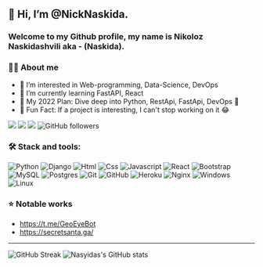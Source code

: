 ## 👋 Hi, I’m @NickNaskida. 
### Welcome to my Github profile, my name is **Nikoloz Naskidashvili** aka - (**Naskida**). 

### 👨‍💻 About me

- 👀 I’m interested in Web-programming, Data-Science, DevOps
- 🐍 I’m currently learning FastAPI, React
- 📅 My 2022 Plan: Dive deep into Python, RestApi, FastApi, DevOps 🌚  
- 💬 Fun Fact: If a project is interesting, I can't stop working on it 😂

<a href="https://www.facebook.com/nika.naskidashvili.50">![](https://img.shields.io/badge/Facebook-1877F2?style=flat&logo=facebook&logoColor=white)</a> <a href="https://www.instagram.com/nika_naskida/">![](https://img.shields.io/badge/Instagram-E4405F?style=flat&logo=instagram&logoColor=white)</a> ![](https://www.codewars.com/users/Nasyida/badges/micro)
 ![GitHub followers](https://img.shields.io/github/followers/NickNaskida?style=social)

### 🛠️ Stack and tools:
![Python](https://img.shields.io/badge/Python-blue.svg?style=flat&logo=python&logoColor=yellow)
![Django](https://img.shields.io/badge/Django-darkgreen.svg?style=flat&logo=django)
![Html](https://img.shields.io/badge/HTML5-E34F26?style=flat&logo=html5&logoColor=white)
![Css](https://img.shields.io/badge/CSS3-1572B6?style=flat&logo=css3&logoColor=white)
![Javascript](https://img.shields.io/badge/JavaScript-black?style=flat&logo=javascript&logoColor=yellow)
![React](	https://img.shields.io/badge/React-20232a?style=flat&logo=React&logoColor=61dafb)
![Bootstrap](https://img.shields.io/badge/Bootstrap-purple.svg?style=flat&logo=bootstrap&logoColor=white)
![MySQL](https://img.shields.io/badge/MySQL-gray.svg?style=flat&logo=mysql)
![Postgres](https://img.shields.io/badge/PostgreSQL-32658E.svg?style=flat&logo=PostgreSQL&logoColor=white)
![Git](https://img.shields.io/badge/Git-05122A.svg?style=flat&logo=git)
![GitHub](https://img.shields.io/badge/GitHub-black.svg?style=flat&logo=github)
![Heroku](https://img.shields.io/badge/Heroku-79589f.svg?style=flat&logo=heroku)
![Nginx](https://img.shields.io/badge/Nginx-green.svg?style=flat&logo=Nginx)
![Windows](https://img.shields.io/badge/Windows-0078D6?style=flat&logo=windows&logoColor=white)
![Linux](https://img.shields.io/badge/Linux-FFFFFF?style=flat&logo=linux&logoColor=black)

### ⭐ **Notable works**
- https://t.me/GeoEyeBot
- https://secretsanta.ga/

---
![GitHub Streak](http://github-readme-streak-stats.herokuapp.com?user=NickNaskida&hide_border=true5&theme=chartreuse-dark)
![Nasyidas's GitHub stats](https://github-readme-stats.vercel.app/api?username=NickNaskida&theme=chartreuse-dark&show_icons=true) 







